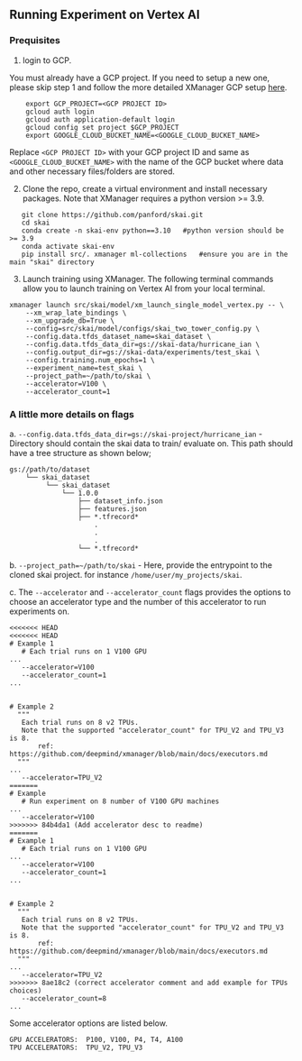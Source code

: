 ## Running Experiment on Vertex AI

### Prequisites
1. login to GCP.

You must already have a GCP project. If you need to setup a new one, please skip
step 1 and follow the more detailed XManager GCP setup
[here](https://github.com/deepmind/xmanager/tree/main#create-a-gcp-project-optional).

```
    export GCP_PROJECT=<GCP PROJECT ID>
    gcloud auth login
    gcloud auth application-default login
    gcloud config set project $GCP_PROJECT
    export GOOGLE_CLOUD_BUCKET_NAME=<GOOGLE_CLOUD_BUCKET_NAME>
```

Replace `<GCP PROJECT ID>` with your GCP project ID and same as
`<GOOGLE_CLOUD_BUCKET_NAME>` with the name of the GCP bucket where data and
other necessary files/folders are stored.

2. Clone the repo, create a virtual environment and install necessary packages.
Note that XManager requires a python version >= 3.9.

```
   git clone https://github.com/panford/skai.git
   cd skai
   conda create -n skai-env python==3.10   #python version should be >= 3.9
   conda activate skai-env
   pip install src/. xmanager ml-collections   #ensure you are in the main "skai" directory
```

3. Launch training using XManager. The following terminal commands allow you to
launch training on Vertex AI from your local terminal.
  

```
xmanager launch src/skai/model/xm_launch_single_model_vertex.py -- \
    --xm_wrap_late_bindings \
    --xm_upgrade_db=True \
    --config=src/skai/model/configs/skai_two_tower_config.py \
    --config.data.tfds_dataset_name=skai_dataset \
    --config.data.tfds_data_dir=gs://skai-data/hurricane_ian \
    --config.output_dir=gs://skai-data/experiments/test_skai \
    --config.training.num_epochs=1 \
    --experiment_name=test_skai \
    --project_path=~/path/to/skai \
    --accelerator=V100 \
    --accelerator_count=1
```
### A little more details on flags
 a. `--config.data.tfds_data_dir=gs://skai-project/hurricane_ian` - Directory
 should contain the skai data to train/ evaluate on. This path should have a
 tree structure as shown below;
```
gs://path/to/dataset 
    └── skai_dataset
         └── skai_dataset
             └── 1.0.0
                 ├── dataset_info.json
                 ├── features.json
                 ├── *.tfrecord*
                     .
                     .
                     .
                 └── *.tfrecord*
```

 b. `--project_path=~/path/to/skai` - Here, provide the entrypoint to the cloned
 skai project. for instance `/home/user/my_projects/skai`.

 c. The `--accelerator` and `--accelerator_count` flags provides the options to
 choose an accelerator type and the number of this accelerator to run
 experiments on.

 ```
<<<<<<< HEAD
<<<<<<< HEAD
 # Example 1
    # Each trial runs on 1 V100 GPU
 ...
    --accelerator=V100 
    --accelerator_count=1
 ...


 # Example 2
   """
    Each trial runs on 8 v2 TPUs. 
    Note that the supported "accelerator_count" for TPU_V2 and TPU_V3 is 8.
        ref: https://github.com/deepmind/xmanager/blob/main/docs/executors.md
   """
 ...
    --accelerator=TPU_V2
=======
 # Example
    # Run experiment on 8 number of V100 GPU machines
...
    --accelerator=V100 
>>>>>>> 84b4da1 (Add accelerator desc to readme)
=======
 # Example 1
    # Each trial runs on 1 V100 GPU
...
    --accelerator=V100 
    --accelerator_count=1
 ...


# Example 2
   """
    Each trial runs on 8 v2 TPUs. 
    Note that the supported "accelerator_count" for TPU_V2 and TPU_V3 is 8.
        ref: https://github.com/deepmind/xmanager/blob/main/docs/executors.md
   """
 ...
    --accelerator=TPU_V2
>>>>>>> 8ae18c2 (correct accelerator comment and add example for TPUs choices)
    --accelerator_count=8
 ...
 ```

Some accelerator options are listed below.

    GPU ACCELERATORS:  P100, V100, P4, T4, A100
    TPU ACCELERATORS:  TPU_V2, TPU_V3
